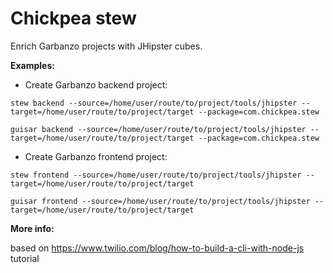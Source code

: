 # Chickpea stew

Enrich Garbanzo projects with JHipster cubes.

**Examples:**

- Create Garbanzo backend project:

`stew backend --source=/home/user/route/to/project/tools/jhipster --target=/home/user/route/to/project/target --package=com.chickpea.stew`

`guisar backend --source=/home/user/route/to/project/tools/jhipster --target=/home/user/route/to/project/target --package=com.chickpea.stew`

- Create Garbanzo frontend project:

`stew frontend --source=/home/user/route/to/project/tools/jhipster --target=/home/user/route/to/project/target`

`guisar frontend --source=/home/user/route/to/project/tools/jhipster --target=/home/user/route/to/project/target`



**More info:**

based on https://www.twilio.com/blog/how-to-build-a-cli-with-node-js tutorial
